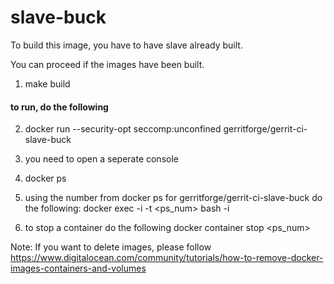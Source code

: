 slave-buck
============

To build this image, you have to have slave already built.

You can proceed if the images have been built.

1. make build

#### to run, do the following

2. docker run --security-opt seccomp:unconfined gerritforge/gerrit-ci-slave-buck

3. you need to open a seperate console

4. docker ps

5. using the number from docker ps for gerritforge/gerrit-ci-slave-buck do the following:
   docker exec -i -t <ps_num> bash -i

6. to stop a  container do the following
   docker container stop <ps_num>

Note: If you want to delete images, please follow
https://www.digitalocean.com/community/tutorials/how-to-remove-docker-images-containers-and-volumes
